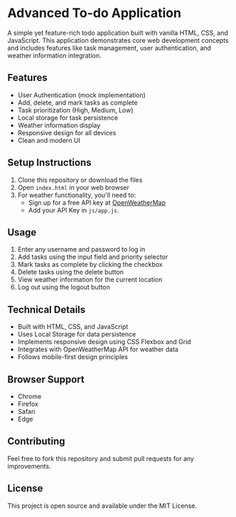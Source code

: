 # Advanced To-do Application

A simple yet feature-rich todo application built with vanilla HTML, CSS, and JavaScript. This application demonstrates core web development concepts and includes features like task management, user authentication, and weather information integration.

## Features

- User Authentication (mock implementation)
- Add, delete, and mark tasks as complete
- Task prioritization (High, Medium, Low)
- Local storage for task persistence
- Weather information display
- Responsive design for all devices
- Clean and modern UI

## Setup Instructions

1. Clone this repository or download the files
2. Open `index.html` in your web browser
3. For weather functionality, you'll need to:
   - Sign up for a free API key at [OpenWeatherMap](https://openweathermap.org/api)
   - Add your API Key  in `js/app.js`.

## Usage

1. Enter any username and password to log in
2. Add tasks using the input field and priority selector
3. Mark tasks as complete by clicking the checkbox
4. Delete tasks using the delete button
5. View weather information for the current location
6. Log out using the logout button

## Technical Details

- Built with HTML, CSS, and JavaScript
- Uses Local Storage for data persistence
- Implements responsive design using CSS Flexbox and Grid
- Integrates with OpenWeatherMap API for weather data
- Follows mobile-first design principles

## Browser Support

- Chrome
- Firefox
- Safari
- Edge

## Contributing

Feel free to fork this repository and submit pull requests for any improvements.

## License

This project is open source and available under the MIT License.
